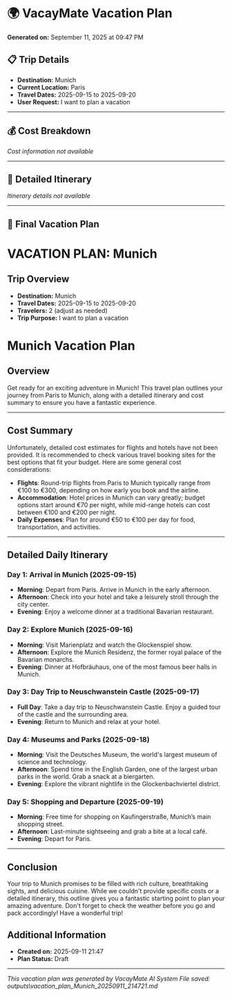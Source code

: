 # 🌍 VacayMate Vacation Plan

**Generated on:** September 11, 2025 at 09:47 PM

## 📋 Trip Details
- **Destination:** Munich
- **Current Location:** Paris
- **Travel Dates:** 2025-09-15 to 2025-09-20
- **User Request:** I want to plan a vacation

---

## 💰 Cost Breakdown
*Cost information not available*

---

## 📅 Detailed Itinerary

*Itinerary details not available*

---

## 🎯 Final Vacation Plan

# VACATION PLAN: Munich
            
## Trip Overview
- **Destination:** Munich
- **Travel Dates:** 2025-09-15 to 2025-09-20
- **Travelers:** 2 (adjust as needed)
- **Trip Purpose:** I want to plan a vacation

# Munich Vacation Plan

## Overview
Get ready for an exciting adventure in Munich! This travel plan outlines your journey from Paris to Munich, along with a detailed itinerary and cost summary to ensure you have a fantastic experience.

---

## Cost Summary
Unfortunately, detailed cost estimates for flights and hotels have not been provided. It is recommended to check various travel booking sites for the best options that fit your budget. Here are some general cost considerations:

- **Flights**: Round-trip flights from Paris to Munich typically range from €100 to €300, depending on how early you book and the airline.
- **Accommodation**: Hotel prices in Munich can vary greatly; budget options start around €70 per night, while mid-range hotels can cost between €100 and €200 per night.
- **Daily Expenses**: Plan for around €50 to €100 per day for food, transportation, and activities.

---

## Detailed Daily Itinerary

### Day 1: Arrival in Munich (2025-09-15)
- **Morning**: Depart from Paris. Arrive in Munich in the early afternoon.
- **Afternoon**: Check into your hotel and take a leisurely stroll through the city center.
- **Evening**: Enjoy a welcome dinner at a traditional Bavarian restaurant.

### Day 2: Explore Munich (2025-09-16)
- **Morning**: Visit Marienplatz and watch the Glockenspiel show.
- **Afternoon**: Explore the Munich Residenz, the former royal palace of the Bavarian monarchs.
- **Evening**: Dinner at Hofbräuhaus, one of the most famous beer halls in Munich.

### Day 3: Day Trip to Neuschwanstein Castle (2025-09-17)
- **Full Day**: Take a day trip to Neuschwanstein Castle. Enjoy a guided tour of the castle and the surrounding area.
- **Evening**: Return to Munich and relax at your hotel.

### Day 4: Museums and Parks (2025-09-18)
- **Morning**: Visit the Deutsches Museum, the world's largest museum of science and technology.
- **Afternoon**: Spend time in the English Garden, one of the largest urban parks in the world. Grab a snack at a biergarten.
- **Evening**: Explore the vibrant nightlife in the Glockenbachviertel district.

### Day 5: Shopping and Departure (2025-09-19)
- **Morning**: Free time for shopping on Kaufingerstraße, Munich’s main shopping street.
- **Afternoon**: Last-minute sightseeing and grab a bite at a local café.
- **Evening**: Depart for Paris.

---

## Conclusion
Your trip to Munich promises to be filled with rich culture, breathtaking sights, and delicious cuisine. While we couldn't provide specific costs or a detailed itinerary, this outline gives you a fantastic starting point to plan your amazing adventure. Don't forget to check the weather before you go and pack accordingly! Have a wonderful trip!

## Additional Information
- **Created on:** 2025-09-11 21:47
- **Plan Status:** Draft


---

*This vacation plan was generated by VacayMate AI System*
*File saved: outputs\vacation_plan_Munich_20250911_214721.md*
